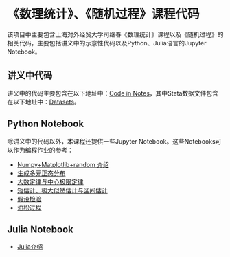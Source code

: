 # 《数理统计》、《随机过程》课程代码
该项目中主要包含上海对外经贸大学司继春《数理统计》课程以及《随机过程》的相关代码，主要包括讲义中的示意性代码以及Python、Julia语言的Jupyter Notebook。
## 讲义中代码
讲义中的代码主要包含在以下地址中：[Code in Notes](https://github.com/sijichun/MathStatsCode/tree/master/code_in_notes)，其中Stata数据文件包含在以下地址中：[Datasets](https://github.com/sijichun/MathStatsCode/tree/master/code_in_notes/datasets)。
## Python Notebook
除讲义中的代码以外，本课程还提供一些Jupyter Notebook。这些Notebooks可以作为编程作业的参考：
* [Numpy+Matplotlib+random 介绍](https://github.com/sijichun/MathStatsCode/blob/master/notebook_python/Numpy%2BMatplotlib%2Brandom.ipynb)
* [生成多元正态分布](https://github.com/sijichun/MathStatsCode/blob/master/notebook_python/Normal.ipynb)
* [大数定律与中心极限定律](https://github.com/sijichun/MathStatsCode/blob/master/notebook_python/LLN_CLT.ipynb)
* [矩估计、极大似然估计与区间估计](https://github.com/sijichun/MathStatsCode/blob/master/notebook_python/estimation.ipynb)
* [假设检验](https://github.com/sijichun/MathStatsCode/blob/master/notebook_python/Testing.ipynb)
* [泊松过程](https://github.com/sijichun/MathStatsCode/blob/master/notebook_python/Poisson_Process.ipynb)
## Julia Notebook
* [Julia介绍](https://github.com/sijichun/MathStatsCode/blob/master/notebook_julia/Julia.ipynb)
